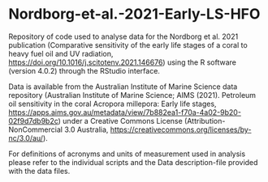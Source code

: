 # Nordborg-et-al.-2021-Early-LS-HFO
Repository of code used to analyse data for the Nordborg et al. 2021 publication (Comparative sensitivity of the early life stages of a coral to heavy fuel oil and UV radiation, https://doi.org/10.1016/j.scitotenv.2021.146676) using the R software (version 4.0.2) through the RStudio interface.

Data is available from the Australian Institute of Marine Science data repository (Australian Institute of Marine Science; AIMS (2021). Petroleum oil sensitivity in the coral Acropora millepora: Early life stages, https://apps.aims.gov.au/metadata/view/7b882ea1-f70a-4a02-9b20-02f9d7db9b2c) under a Creative Commons License (Attribution-NonCommercial 3.0 Australia, https://creativecommons.org/licenses/by-nc/3.0/au/). 

For definitions of acronyms and units of measurement used in analysis please refer to the individual scripts and the Data description-file provided with the data files. 
